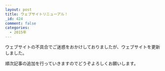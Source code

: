 ```yaml
---
layout: post
title: ウェブサイトリニューアル！
_id: 424
comment: false
categories:
  - 2015年
---
```


ウェブサイトの不具合でご迷惑をおかけしておりましたが、ウェブサイトを更新しました。

順次記事の追加を行っていきますのでどうぞよろしくお願いします。
